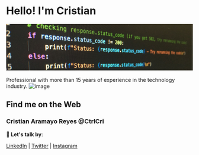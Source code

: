 # Hello! I'm Cristian
<p align="center"><img src="code-python.png" alt="portada"></p>

Professional with more than 15 years of experience in the technology industry.
![image]({https://img.shields.io/badge/Python-FFD43B?style=for-the-badge&logo=python&logoColor=blue}) 
## Find me on the Web

### Cristian Aramayo Reyes @CtrlCri

**💬 Let's talk by**:

 [LinkedIn](https://www.linkedin.com/in/CtrlCri/) | [Twitter](https://www.twitter.com/CtrlCri/) | [Instagram](https://www.instagram.com/CtrlCri/)



